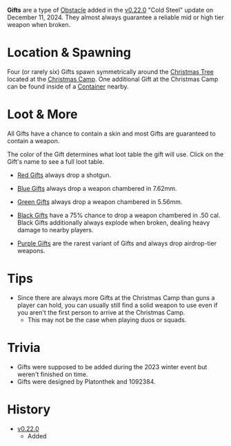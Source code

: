 **Gifts** are a type of [Obstacle](/obstacles) added in the [v0.22.0](https://github.com/HasangerGames/suroi/releases/tag/v0.16.0) "Cold Steel" update on December 11, 2024. They almost always guarantee a reliable mid or high tier weapon when broken.

# Location & Spawning

Four (or rarely six) Gifts spawn symmetrically around the [Christmas Tree](/obstacles/christmas_tree) located at the [Christmas Camp](/buildings/christmas_camp). One additional Gift at the Christmas Camp can be found inside of a [Container](/buildings/containers) nearby.

# Loot & More

All Gifts have a chance to contain a skin and most Gifts are guaranteed to contain a weapon.

The color of the Gift determines what loot table the gift will use. Click on the Gift's name to see a full loot table.

- [Red Gifts](/loot#red_gift_normal) always drop a shotgun.

- [Blue Gifts](/loot#blue_gift_normal) always drop a weapon chambered in 7.62mm.

- [Green Gifts](/loot#green_gift_normal) always drop a weapon chambered in 5.56mm.

- [Black Gifts](/loot#black_gift_normal) have a 75% chance to drop a weapon chambered in .50 cal. Black Gifts additionally always explode when broken, dealing heavy damage to nearby players.

- [Purple Gifts](/loot#purple_gift_normal) are the rarest variant of Gifts and always drop airdrop-tier weapons.

# Tips

- Since there are always more Gifts at the Christmas Camp than guns a player can hold, you can usually still find a solid weapon to use even if you aren't the first person to arrive at the Christmas Camp.
  - This may not be the case when playing duos or squads.

# Trivia

- Gifts were supposed to be added during the 2023 winter event but weren't finished on time.
- Gifts were designed by Platonthek and 1092384.

# History

- [v0.22.0](https://github.com/HasangerGames/suroi/releases/tag/v0.22.0)
  - Added
